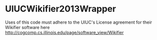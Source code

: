 UIUCWikifier2013Wrapper
=======================
Uses of this code must adhere to the UIUC's License agreement for their Wikifier software here http://cogcomp.cs.illinois.edu/page/software_view/Wikifier
